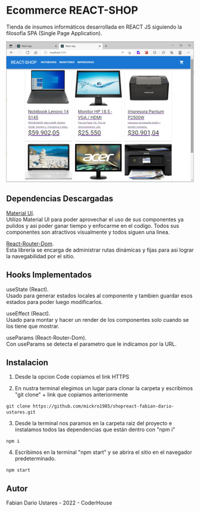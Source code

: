 # Ecommerce REACT-SHOP

Tienda de insumos informáticos desarrollada en REACT JS siguiendo la filosofía SPA (Single Page Application).

![ShopReact](public/2022-05-18_23h11_12.gif)

## Dependencias Descargadas

[Material UI](https://mui.com/).\
Utilizo Material UI para poder aprovechar el uso de sus componentes ya pulidos y asi poder ganar tiempo y enfocarme en el codigo. Todos sus componentes son atractivos visualmente y todos siguen una linea.

[React-Router-Dom](https://reactrouter.com/).\
Esta librería se encarga de administrar rutas dinámicas y fijas para asi lograr la navegabilidad por el sitio.

## Hooks Implementados

useState (React).\
Usado para generar estados locales al componente y tambien guardar esos estados para poder luego modificarlos.

useEffect (React).\
Usado para montar y hacer un render de los componentes solo cuando se los tiene que mostrar.

useParams (React-Router-Dom).\
Con useParams se detecta el parametro que le indicamos por la URL.

## Instalacion

1. Desde la opcion Code copiamos el link HTTPS

2. En nustra terminal elegimos un lugar para clonar la carpeta y escribimos "git clone" + link que copiamos anteriormente

```
git clone https://github.com/mickro1985/shopreact-fabian-dario-ustares.git
```

3. Desde la terminal nos paramos en la carpeta raiz del proyecto e instalamos todos las dependencias que están dentro con "npm i"

```
npm i
```

4. Escribimos en la terminal "npm start" y se abrira el sitio en el navegador predeterminado.

```
npm start
```

## Autor

Fabian Dario Ustares - 2022 - CoderHouse
